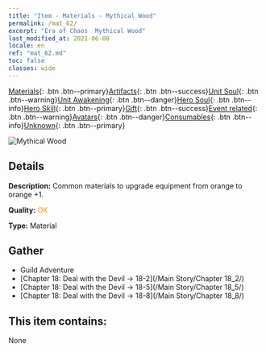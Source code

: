 ```yaml
---
title: "Item - Materials - Mythical Wood"
permalink: /mat_62/
excerpt: "Era of Chaos  Mythical Wood"
last_modified_at: 2021-06-08
locale: en
ref: "mat_62.md"
toc: false
classes: wide
---
```

 [Materials](/Items/){: .btn .btn--primary}[Artifacts](/Items/Artifacts/){: .btn .btn--success}[Unit Soul](/Items/UnitSoul/){: .btn .btn--warning}[Unit Awakening](/Items/UnitAwakening/){: .btn .btn--danger}[Hero Soul](/Items/HeroSoul/){: .btn .btn--info}[Hero Skill](/Items/HeroSkill/){: .btn .btn--primary}[Gift](/Items/Gift/){: .btn .btn--success}[Event related](/Items/Events/){: .btn .btn--warning}[Avatars](/Items/Avatars/){: .btn .btn--danger}[Consumables](/Items/Consumables/){: .btn .btn--info}[Unknown](/Items/Unknown/){: .btn .btn--primary}

 ![Mythical Wood](/images/t/i_cailiao_mucai3.png)

## Details
 **Description:** Common materials to upgrade equipment from orange to orange +1.

 **Quality:** <span style="color: #FF8C00">OK</span>

 **Type:** Material

## Gather

*    Guild Adventure 
*    [Chapter 18: Deal with the Devil -> 18-2](/Main Story/Chapter 18_2/) 
*    [Chapter 18: Deal with the Devil -> 18-5](/Main Story/Chapter 18_5/) 
*    [Chapter 18: Deal with the Devil -> 18-8](/Main Story/Chapter 18_8/) 

## This item contains:

  None

